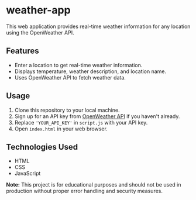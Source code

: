 # weather-app

This web application provides real-time weather information for any location using the OpenWeather API.

## Features

- Enter a location to get real-time weather information.
- Displays temperature, weather description, and location name.
- Uses OpenWeather API to fetch weather data.

## Usage

1. Clone this repository to your local machine.
2. Sign up for an API key from [OpenWeather API](https://openweathermap.org/api) if you haven't already.
3. Replace `'YOUR_API_KEY'` in `script.js` with your API key.
4. Open `index.html` in your web browser.

## Technologies Used

- HTML
- CSS
- JavaScript


**Note:** This project is for educational purposes and should not be used in production without proper error handling and security measures.

